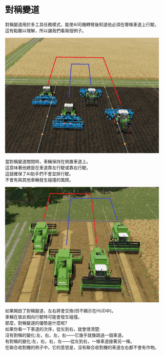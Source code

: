 # 對稱變道  
對稱變道用於多工具任務模式，能使AI司機轉彎後知道他必須在哪條車道上行駛。  
這有點難以理解，所以讓我們看兩個例子。  


![Image](../assets/images/regularchange_0_0_1020_765.png)

  
當對稱變道關閉時，車輛保持在側置車道上。  
這意味著他總是在車道靠左行駛或靠右行駛。  
這就確保了AI助手們不會並排行駛。  
不會有與其他車輛發生碰撞的風險。  


![Image](../assets/images/symetricchange_0_0_1020_765.png)

  
如果開啟了對稱變道，左右將會交換(但不顯示在HUD中)。  
車輛在彼此相向行駛時可能會發生碰撞。  
那麼，對稱變道的優勢是什麼呢?  
如果你看一下車道的次序，從左到右，就會很清楚:  
沒有對稱的變化:左，右，左，右——它幾乎就像跳過一個車道。  
有對稱的變化:左，右，右，左——從左到右，一條車道接著另一條。  
在聯合收割機的例子中，它的意思是，沒有聯合收割機的車道左右都不會有作物。  



